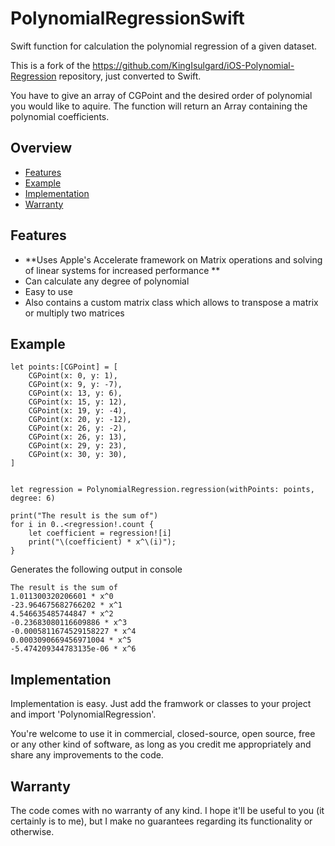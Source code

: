 # PolynomialRegressionSwift
Swift function for calculation the polynomial regression of a given dataset.

This is a fork of the https://github.com/KingIsulgard/iOS-Polynomial-Regression repository, just converted to Swift.

You have to give an array of CGPoint and the desired order of polynomial you would like to aquire. The function will return an Array containing the polynomial coefficients. 

## Overview
* [Features](#features)
* [Example](#example)
* [Implementation](#implementation)
* [Warranty](#warranty)

## Features
- **Uses Apple's Accelerate framework on Matrix operations and solving of linear systems for increased performance **
- Can calculate any degree of polynomial
- Easy to use
- Also contains a custom matrix class which allows to transpose a matrix or multiply two matrices

## Example

    let points:[CGPoint] = [
        CGPoint(x: 0, y: 1),
        CGPoint(x: 9, y: -7),
        CGPoint(x: 13, y: 6),
        CGPoint(x: 15, y: 12),
        CGPoint(x: 19, y: -4),
        CGPoint(x: 20, y: -12),
        CGPoint(x: 26, y: -2),
        CGPoint(x: 26, y: 13),
        CGPoint(x: 29, y: 23),
        CGPoint(x: 30, y: 30),
    ]


    let regression = PolynomialRegression.regression(withPoints: points, degree: 6)
    
    print("The result is the sum of")
    for i in 0..<regression!.count {
        let coefficient = regression![i]
        print("\(coefficient) * x^\(i)");
    }

Generates the following output in console
```
The result is the sum of
1.011300320206601 * x^0
-23.964675682766202 * x^1
4.546635485744847 * x^2
-0.23683080116609886 * x^3
-0.0005811674529158227 * x^4
0.0003090669456971004 * x^5
-5.474209344783135e-06 * x^6
```

## Implementation
Implementation is easy. Just add the framwork or classes to your project and import 'PolynomialRegression'.

You're welcome to use it in commercial, closed-source, open source, free or any other kind of software, as long as you credit me appropriately and share any improvements to the code.

## Warranty
The code comes with no warranty of any kind. I hope it'll be useful to you (it certainly is to me), but I make no guarantees regarding its functionality or otherwise.
